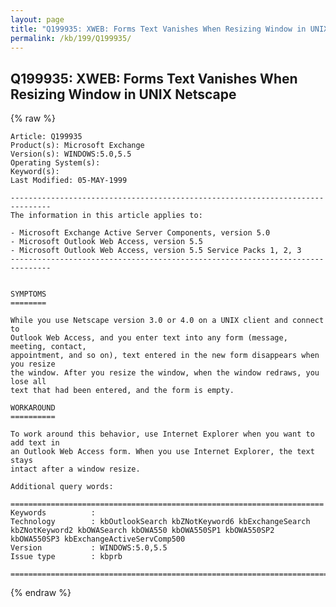 ```yaml
---
layout: page
title: "Q199935: XWEB: Forms Text Vanishes When Resizing Window in UNIX Netscape"
permalink: /kb/199/Q199935/
---
```


## Q199935: XWEB: Forms Text Vanishes When Resizing Window in UNIX Netscape

{% raw %}

	Article: Q199935
	Product(s): Microsoft Exchange
	Version(s): WINDOWS:5.0,5.5
	Operating System(s): 
	Keyword(s): 
	Last Modified: 05-MAY-1999
	
	-------------------------------------------------------------------------------
	The information in this article applies to:
	
	- Microsoft Exchange Active Server Components, version 5.0 
	- Microsoft Outlook Web Access, version 5.5 
	- Microsoft Outlook Web Access, version 5.5 Service Packs 1, 2, 3 
	-------------------------------------------------------------------------------
	
	
	SYMPTOMS
	========
	
	While you use Netscape version 3.0 or 4.0 on a UNIX client and connect to
	Outlook Web Access, and you enter text into any form (message, meeting, contact,
	appointment, and so on), text entered in the new form disappears when you resize
	the window. After you resize the window, when the window redraws, you lose all
	text that had been entered, and the form is empty.
	
	WORKAROUND
	==========
	
	To work around this behavior, use Internet Explorer when you want to add text in
	an Outlook Web Access form. When you use Internet Explorer, the text stays
	intact after a window resize.
	
	Additional query words:
	
	======================================================================
	Keywords          :  
	Technology        : kbOutlookSearch kbZNotKeyword6 kbExchangeSearch kbZNotKeyword2 kbOWASearch kbOWA550 kbOWA550SP1 kbOWA550SP2 kbOWA550SP3 kbExchangeActiveServComp500
	Version           : WINDOWS:5.0,5.5
	Issue type        : kbprb
	
	=============================================================================
	

{% endraw %}
